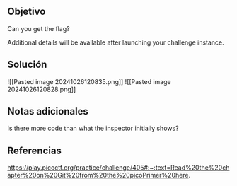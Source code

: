 
## Objetivo
Can you get the flag?

Additional details will be available after launching your challenge instance.
## Solución
![[Pasted image 20241026120835.png]]
![[Pasted image 20241026120828.png]]
## Notas adicionales
Is there more code than what the inspector initially shows?
## Referencias

https://play.picoctf.org/practice/challenge/405#:~:text=Read%20the%20chapter%20on%20Git%20from%20the%20picoPrimer%20here.
